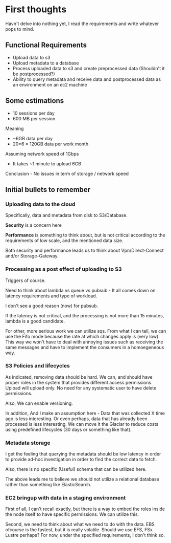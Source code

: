 # First thoughts

Havn't delve into nothing yet, I read the requirements and write whatever pops to mind.

## Functional Requirements

- Upload data to s3
- Upload metadata to a database
- Process uploaded data to s3 and create preprocessed data (Shouldn't it be postprocessed?)
- Ability to query metadata and receive data and postprocessed data as an environment on an ec2 machine

## Some estimations

- 10 sessions per day
- 600 MB per session

Meaning
- ~6GB data per day
- 20*6 = 120GB data per work month

Assuming network speed of 1Gbps
- It takes ~1 minute to upload 6GB

Conclusion - No issues in term of storage / network speed

## Initial bullets to remember

### Uploading data to the cloud

Specifically, data and metadata from disk to S3/Database.

__Security__ is a concern here

__Performance__ is something to think about, but is not critical according to the requirements of low scale, and the mentioned data size.

Both security and performance leads us to think about Vpn/Direct-Connect and/or Storage-Gateway.

### Processing as a post effect of uploading to S3

Triggers of course.

Need to think about lambda vs queue vs pubsub - It all comes down on latency requirements and type of workload.

I don't see a good reason (now) for pubsub.

If the latency is not critical, and the processing is not more than 15 minutes, lambda is a good candidate.

For other, more serious work we can utilize sqs. From what I can tell, we can use the Fifo mode because the rate at which changes apply is (very low). This way we won't have to deal with annoying issues such as receiving the same messages and have to implement the consumers in a homoegeneous way.

### S3 Policies and lifecycles

As indicated, removing data should be hard. We can, and should have proper roles in the system that provides different access permissions. Upload will upload only. No need for any systematic user to have delete permissions.

Also, We can enable versioning.

In addition, And I make an assumption here - Data that was collected X time ago is less interesting. Or even perhaps, data that has already been processed is less interesting. We can move it the Glaciar to reduce costs using predefined lifecycles (30 days or something like that).

### Metadata storage

I get the feeling that querying the metadata should be low latency in order to provide ad-hoc investigation in order to find the correct data to fetch.

Also, there is no specific (Useful) schema that can be utilized here.

The above leads me to believe we should not utilize a relational database rather than something like ElasticSearch.

### EC2 bringup with data in a staging environment

First of all, I can't recall exactly, but there is a way to embed the roles inside the node itself to have specific permissions. We can utilize this.

Second, we need to think about what we need to do with the data. EBS ofcourse is the fastest, but it is really volatile. Should we use EFS, FSx Lustre perhaps? For now, under the specified requirements, I don't think so.